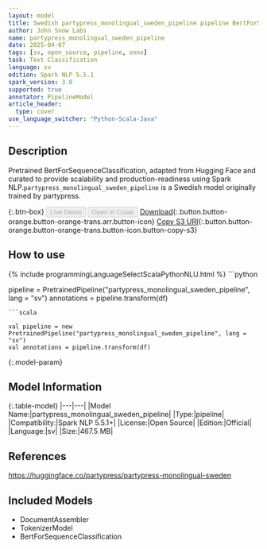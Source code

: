 ```yaml
---
layout: model
title: Swedish partypress_monolingual_sweden_pipeline pipeline BertForSequenceClassification from partypress
author: John Snow Labs
name: partypress_monolingual_sweden_pipeline
date: 2025-04-07
tags: [sv, open_source, pipeline, onnx]
task: Text Classification
language: sv
edition: Spark NLP 5.5.1
spark_version: 3.0
supported: true
annotator: PipelineModel
article_header:
  type: cover
use_language_switcher: "Python-Scala-Java"
---
```


## Description

Pretrained BertForSequenceClassification, adapted from Hugging Face and curated to provide scalability and production-readiness using Spark NLP.`partypress_monolingual_sweden_pipeline` is a Swedish model originally trained by partypress.

{:.btn-box}
<button class="button button-orange" disabled>Live Demo</button>
<button class="button button-orange" disabled>Open in Colab</button>
[Download](https://s3.amazonaws.com/auxdata.johnsnowlabs.com/public/models/partypress_monolingual_sweden_pipeline_sv_5.5.1_3.0_1744057122841.zip){:.button.button-orange.button-orange-trans.arr.button-icon}
[Copy S3 URI](s3://auxdata.johnsnowlabs.com/public/models/partypress_monolingual_sweden_pipeline_sv_5.5.1_3.0_1744057122841.zip){:.button.button-orange.button-orange-trans.button-icon.button-copy-s3}

## How to use



<div class="tabs-box" markdown="1">
{% include programmingLanguageSelectScalaPythonNLU.html %}
```python

pipeline = PretrainedPipeline("partypress_monolingual_sweden_pipeline", lang = "sv")
annotations =  pipeline.transform(df)   

```
```scala

val pipeline = new PretrainedPipeline("partypress_monolingual_sweden_pipeline", lang = "sv")
val annotations = pipeline.transform(df)

```
</div>

{:.model-param}
## Model Information

{:.table-model}
|---|---|
|Model Name:|partypress_monolingual_sweden_pipeline|
|Type:|pipeline|
|Compatibility:|Spark NLP 5.5.1+|
|License:|Open Source|
|Edition:|Official|
|Language:|sv|
|Size:|467.5 MB|

## References

https://huggingface.co/partypress/partypress-monolingual-sweden

## Included Models

- DocumentAssembler
- TokenizerModel
- BertForSequenceClassification